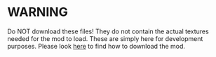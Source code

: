 # WARNING

Do NOT download these files! They do not contain the actual textures needed for the mod to load. These are simply here for development purposes. Please look [here](https://github.com/RSS-Reborn/MTEv2/blob/main/README.md) to find how to download the mod.
